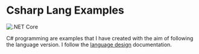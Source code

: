 # Csharp Lang Examples

![.NET Core](https://github.com/ibrahimatay/CsharpLangExamples/workflows/.NET%20Core/badge.svg)

C# programming are examples that I have created with the aim of following the language version. I follow the [language design] documentation.

[language design]: https://github.com/dotnet/csharplang
